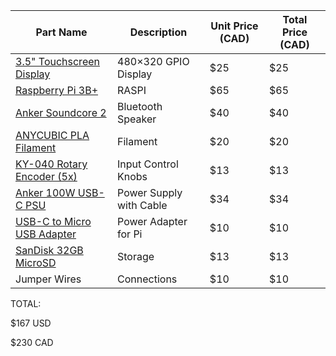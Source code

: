 | Part Name                                                                                                               | Description             | Unit Price (CAD) | Total Price (CAD) |
| ----------------------------------------------------------------------------------------------------------------------- | ----------------------- | ---------------- | ----------------- |
| [3.5" Touchscreen Display](https://www.amazon.ca/Touchscreen-Portable-Professional-480%C3%97320-3-5inch/dp/B09XZH3WLY/) | 480×320 GPIO Display    | \$25             | \$25              |
| [Raspberry Pi 3B+](https://www.amazon.ca/Raspberry-PI-3B-1GB-Plus/dp/B0BNJPL4MW/)                                       | RASPI | \$65             | \$65              |
| [Anker Soundcore 2](https://www.amazon.ca/Anker-Soundcore-Bluetooth-Exclusive-Water-Resistant/dp/B01MTB55WH/)           | Bluetooth Speaker       | \$40             | \$40              |
| [ANYCUBIC PLA Filament](https://www.amazon.ca/ANYCUBIC-1-75mm-Printer-Filament-Spool/dp/B09ZYDQ21L/)                    | Filament                | \$20             | \$20              |
| [KY-040 Rotary Encoder (5x)](https://www.amazon.ca/ZUDKSUY-KY-040-Encoder-Replacement-Stepper/dp/B0DHC8XCMZ/)           | Input Control Knobs     | \$13             | \$13              |
| [Anker 100W USB-C PSU](https://www.amazon.ca/Charger-Anker-Compact-Foldable-Included/dp/B0C1FZWT8M/)                    | Power Supply with Cable | \$34             | \$34              |
| [USB-C to Micro USB Adapter](https://www.amazon.ca/Type-C-Fasgear-Braided-Charging-transferring/dp/B07CHGK4G7/)         | Power Adapter for Pi    | \$10             | \$10              |
| [SanDisk 32GB MicroSD](https://www.amazon.ca/Sandisk-Ultra-Micro-Class-Memory/dp/B010NE3QHQ/)                           | Storage        | \$13             | \$13              |
| Jumper Wires                                                                                                            | Connections             | \$10             | \$10              |

TOTAL:

$167 USD

$230 CAD
